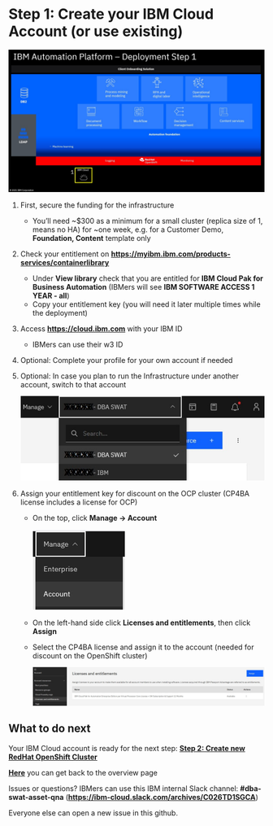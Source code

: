 # Step 1: Create your IBM Cloud Account (or use existing)

![Overview](images/overview01.jpg "Overview")

1. First, secure the funding for the infrastructure
   - You’ll need ~$300 as a minimum for a small cluster (replica size of 1, means no HA) for ~one week, e.g. for a Customer Demo, **Foundation, Content** template only

2. Check your entitlement on **https://myibm.ibm.com/products-services/containerlibrary**
   - Under **View library** check that you are entitled for **IBM Cloud Pak for Business Automation** (IBMers will see **IBM SOFTWARE ACCESS 1 YEAR - all**)
   - Copy your entitlement key (you will need it later multiple times while the deployment)

3. Access **https://cloud.ibm.com** with your IBM ID
   - IBMers can use their w3 ID

4. Optional: Complete your profile for your own account if needed

5. Optional: In case you plan to run the Infrastructure under another account, switch to that account
   
   ![Select Account](images/selectAccount.jpg "Select Account")

6. Assign your entitlement key for discount on the OCP cluster (CP4BA license includes a license for OCP)
   - On the top, click **Manage -> Account**
     
     ![Manage Account](images/applyLicense01.jpg "Manage Account")
     
   - On the left-hand side click **Licenses and entitlements**, then click **Assign**
   - Select the CP4BA license and assign it to the account (needed for discount on the OpenShift cluster)
     
     ![Apply License](images/applyLicense02.jpg "Apply License")

## What to do next

Your IBM Cloud account is ready for the next step: **[Step 2: Create new RedHat OpenShift Cluster](02createRedHatOpenShiftCluster.md)**

**[Here](Readme.md)** you can get back to the overview page

Issues or questions? IBMers can use this IBM internal Slack channel: **#dba-swat-asset-qna** (**https://ibm-cloud.slack.com/archives/C026TD1SGCA**)

Everyone else can open a new issue in this github.

